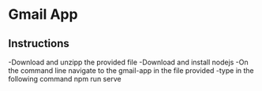 # Gmail App

## Instructions

-Download and unzipp the provided file
-Download and install nodejs
-On the command line navigate to the gmail-app in the file provided
-type in the following command npm run serve 

